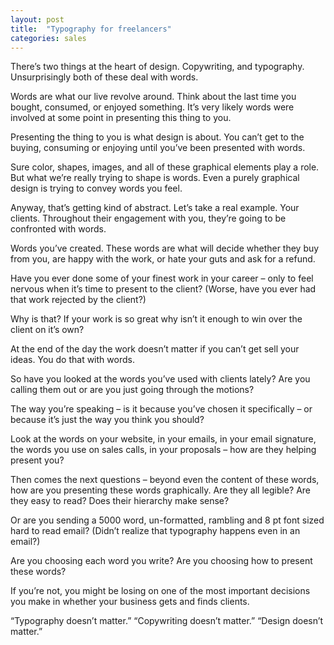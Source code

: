 ```yaml
---
layout: post
title:  "Typography for freelancers"
categories: sales
---
```


There’s two things at the heart of design. Copywriting, and typography. Unsurprisingly both of these deal with words. 

Words are what our live revolve around. Think about the last time you bought, consumed, or enjoyed something. It’s very likely words were involved at some point in presenting this thing to you. 

Presenting the thing to you is what design is about. You can’t get to the buying, consuming or enjoying until you’ve been presented with words. 

Sure color, shapes, images, and all of these graphical elements play a role. But what we’re really trying to shape is words. Even a purely graphical design is trying to convey words you feel. 

Anyway, that’s getting kind of abstract. Let’s take a real example. Your clients. Throughout their engagement with you, they’re going to be confronted with words. 

Words you’ve created. These words are what will decide whether they buy from you, are happy with the work, or hate your guts and ask for a refund. 

Have you ever done some of your finest work in your career – only to feel nervous when it’s time to present to the client? (Worse, have you ever had that work rejected by the client?)

Why is that? If your work is so great why isn’t it enough to win over the client on it’s own?

At the end of the day the work doesn’t matter if you can’t get sell your ideas. You do that with words. 

So have you looked at the words you’ve used with clients lately? Are you calling them out or are you just going through the motions? 

The way you’re speaking  – is it because you’ve chosen it specifically – or because it’s just the way you think you should?

Look at the words on your website, in your emails, in your email signature, the words you use on sales calls, in your proposals – how are they helping present you?

Then comes the next questions – beyond even the content of these words, how are you presenting these words graphically. Are they all legible? Are they easy to read? Does their hierarchy make sense?

Or are you sending a 5000 word, un-formatted, rambling and 8 pt font sized hard to read email? (Didn’t realize that typography happens even in an email?)

Are you choosing each word you write? Are you choosing how to present these words?

If you’re not, you might be losing on one of the most important decisions you make in whether your business gets and finds clients. 

“Typography doesn’t matter.”
“Copywriting doesn’t matter.”
“Design doesn’t matter.”